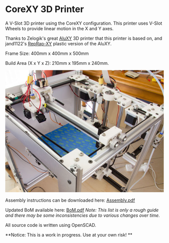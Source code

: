 CoreXY 3D Printer
==================

A V-Slot 3D printer using the CoreXY configuration. This printer uses V-Slot Wheels to provide linear motion in the X and Y axes.

Thanks to Zelogik's great [AluXY](https://github.com/zelogik/AluXY) 3D printer that this printer is based on, and jand1122's [RepRap-XY](https://github.com/jand1122/RepRap-XY) plastic version of the AluXY.

 
Frame Size: 400mm x 400mm x 500mm

Build Area (X x Y x Z): 210mm x 195mm x 240mm.  

![ScreenShot](/IMG_5496.jpg)

Assembly instructions can be downloaded here: [Assembly.pdf](Assembly/Assembly.pdf)

Updated BoM available here: [BoM.pdf](BoM.pdf)   *Note: This list is only a rough guide and there may be some inconsistencies due to various changes over time.*


All source code is written using OpenSCAD.


**Notice: This is a work in progress. Use at your own risk! **

